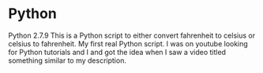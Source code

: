 # Python
Python 2.7.9
This is a Python script to either convert fahrenheit to celsius or celsius to fahrenheit.
My first real Python script.
I was on youtube looking for Python tutorials and I and got the idea when I saw a video titled something similar to my description.
